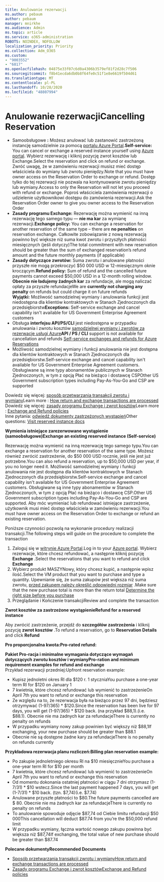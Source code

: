 ```yaml
---
title: Anulowanie rezerwacji
ms.author: pebaum
author: pebaum
manager: mnirkhe
ms.audience: Admin
ms.topic: article
ms.service: o365-administration
ROBOTS: NOINDEX, NOFOLLOW
localization_priority: Priority
ms.collection: Adm_O365
ms.custom:
- "9003552"
- "6817"
ms.openlocfilehash: 04875e33f07c6d0a4306b3579ef81f2d28c7f506
ms.sourcegitcommit: f8b41ecda6db0b8f64fe0c51f1e8e6619f504d61
ms.translationtype: MT
ms.contentlocale: pl-PL
ms.lasthandoff: 10/28/2020
ms.locfileid: "48807994"
---
```

# <a name="cancelling-reservation"></a><span data-ttu-id="d9bd1-102">Anulowanie rezerwacji</span><span class="sxs-lookup"><span data-stu-id="d9bd1-102">Cancelling Reservation</span></span>

- <span data-ttu-id="d9bd1-103">Samoobsługowe **:** Możesz anulować lub zastanowić zastrzeżoną instancję samodzielnie za pomocą [portalu Azure Portal](https://portal.azure.com/#blade/Microsoft_Azure_Reservations/ReservationsBrowseBlade).</span><span class="sxs-lookup"><span data-stu-id="d9bd1-103">**Self-service:** You can cancel or exchange a reserved instance yourself using [Azure portal](https://portal.azure.com/#blade/Microsoft_Azure_Reservations/ReservationsBrowseBlade).</span></span> <span data-ttu-id="d9bd1-104">Wybierz rezerwację i kliknij pozycję zwrot kosztów lub Exchange.</span><span class="sxs-lookup"><span data-stu-id="d9bd1-104">Select the reservation and click on refund or exchange.</span></span> <span data-ttu-id="d9bd1-105">Zwróć uwagę, że w zamówieniu rezerwacji musisz mieć dostęp właściciela do wymiany lub zwrotu pieniędzy.</span><span class="sxs-lookup"><span data-stu-id="d9bd1-105">Note that you must have owner access on the Reservation Order to exchange or refund.</span></span> <span data-ttu-id="d9bd1-106">Dostęp tylko do tej rezerwacji nie pozwala na kontynuowanie zwrotu pieniędzy lub wymiany.</span><span class="sxs-lookup"><span data-stu-id="d9bd1-106">Access to only the Reservation will not let you proceed with refund or exchange.</span></span> <span data-ttu-id="d9bd1-107">Poproś właściciela zamówienia rezerwacji o udzielenie użytkownikowi dostępu do zamówienia rezerwacji.</span><span class="sxs-lookup"><span data-stu-id="d9bd1-107">Ask the Reservation Order owner to give you owner access to the Reservation Order</span></span>
- <span data-ttu-id="d9bd1-108">**Zasady programu Exchange:** Rezerwację można wymienić na inną rezerwację tego samego typu — **nie ma kar** za wymianę rezerwacji.</span><span class="sxs-lookup"><span data-stu-id="d9bd1-108">**Exchange policy:** You can exchange a reservation for another reservation of the same type – there are **no penalties** on reservation exchange.</span></span> <span data-ttu-id="d9bd1-109">Całkowite zobowiązanie z nową rezerwacją powinno być większe niż suma kwot zwrotu i przyszłych płatności miesięcznych (jeśli dotyczy)</span><span class="sxs-lookup"><span data-stu-id="d9bd1-109">The total commitment with new reservation should be greater than the sum of exchanged reservation’s refund amount and the future monthly payments (if applicable)</span></span>
- <span data-ttu-id="d9bd1-110">**Zasady dotyczące zwrotów:** Suma zwrotu i anulowane płatności przyszłe nie mogą przekroczyć $50 000 USD w 12-miesięcznym oknie kroczącym.</span><span class="sxs-lookup"><span data-stu-id="d9bd1-110">**Refund policy:** Sum of refund and the cancelled future payments cannot exceed $50,000 USD in a 12-month rolling window.</span></span> <span data-ttu-id="d9bd1-111">**Obecnie nie ładujemy żadnych kar** za refundacje, ale mogą naliczać opłaty za przyszłe refundacje</span><span class="sxs-lookup"><span data-stu-id="d9bd1-111">We are **currently not charging any penalty** on refunds but could charge it on future refunds</span></span>  
    <span data-ttu-id="d9bd1-112">**Wyjątki:** Możliwość samodzielnej wymiany i anulowania funkcji jest niedostępna dla klientów kontraktowych w Stanach Zjednoczonych dla przedsiębiorstw</span><span class="sxs-lookup"><span data-stu-id="d9bd1-112">**Exceptions:** Self-service exchange and cancel capability isn't available for US Government Enterprise Agreement customers</span></span>
- <span data-ttu-id="d9bd1-113">Obsługa **interfejsu API/PS/CLI** jest niedostępna w przypadku anulowania i zwrotu kosztów [samodzielnej wymiany i zwrotów za rezerwacje usługi Azure](https://docs.microsoft.com/azure/cost-management-billing/reservations/exchange-and-refund-azure-reservations?WT.mc_id=Portal-Microsoft_Azure_Support)</span><span class="sxs-lookup"><span data-stu-id="d9bd1-113">**API / PS / CLI** support is not available for cancellation and refunds [Self-service exchanges and refunds for Azure Reservations](https://docs.microsoft.com/azure/cost-management-billing/reservations/exchange-and-refund-azure-reservations?WT.mc_id=Portal-Microsoft_Azure_Support)</span></span>
- <span data-ttu-id="d9bd1-114">Możliwość samodzielnej wymiany i funkcji anulowania nie jest dostępna dla klientów kontraktowych w Stanach Zjednoczonych dla przedsiębiorstw.</span><span class="sxs-lookup"><span data-stu-id="d9bd1-114">Self-service exchange and cancel capability isn't available for US Government Enterprise Agreement customers.</span></span> <span data-ttu-id="d9bd1-115">Obsługiwane są inne typy abonamentów publicznych w Stanach Zjednoczonych, w tym z opcją Płać na bieżąco i dostawcę CSP</span><span class="sxs-lookup"><span data-stu-id="d9bd1-115">Other US Government subscription types including Pay-As-You-Go and CSP are supported</span></span>

<span data-ttu-id="d9bd1-116">Dowiedz się więcej: [sposób przetwarzania transakcji zwrotu i wymiany](https://docs.microsoft.com/azure/billing/billing-azure-reservations-self-service-exchange-and-refund?WT.mc_id=Portal-Microsoft_Azure_Support#how-return-and-exchange-transactions-are-processed)</span><span class="sxs-lookup"><span data-stu-id="d9bd1-116">Learn more : [How return and exchange transactions are processed](https://docs.microsoft.com/azure/billing/billing-azure-reservations-self-service-exchange-and-refund?WT.mc_id=Portal-Microsoft_Azure_Support#how-return-and-exchange-transactions-are-processed)</span></span>  
<span data-ttu-id="d9bd1-117">Dowiedz się więcej: [zasady programu Exchange i zwrot kosztów](https://docs.microsoft.com/azure/billing/billing-azure-reservations-self-service-exchange-and-refund?WT.mc_id=Portal-Microsoft_Azure_Support#exchange-policies)</span><span class="sxs-lookup"><span data-stu-id="d9bd1-117">Learn more : [Exchange and Refund policies](https://docs.microsoft.com/azure/billing/billing-azure-reservations-self-service-exchange-and-refund?WT.mc_id=Portal-Microsoft_Azure_Support#exchange-policies)</span></span>  
<span data-ttu-id="d9bd1-118">Inne pytania: [odwiedź dokumenty zastrzeżonych wystąpień](https://docs.microsoft.com/azure/billing/billing-save-compute-costs-reservations?WT.mc_id=Portal-Microsoft_Azure_Support)</span><span class="sxs-lookup"><span data-stu-id="d9bd1-118">Other questions: [Visit reserved instance docs](https://docs.microsoft.com/azure/billing/billing-save-compute-costs-reservations?WT.mc_id=Portal-Microsoft_Azure_Support)</span></span>

<span data-ttu-id="d9bd1-119">**Wymienia istniejące zarezerwowane wystąpienie (samoobsługowe)**</span><span class="sxs-lookup"><span data-stu-id="d9bd1-119">**Exchange an existing reserved instance (Self-service)**</span></span>

<span data-ttu-id="d9bd1-120">Rezerwację można wymienić na inną rezerwację tego samego typu.</span><span class="sxs-lookup"><span data-stu-id="d9bd1-120">You can exchange a reservation for another reservation of the same type.</span></span> <span data-ttu-id="d9bd1-121">Możesz również zwrócić zastrzeżenie, do $50 000 USD rocznie, jeśli nie jest już potrzebne.</span><span class="sxs-lookup"><span data-stu-id="d9bd1-121">You can also refund a reservation, up to $50,000 USD per year, if you no longer need it.</span></span> <span data-ttu-id="d9bd1-122">Możliwość samodzielnej wymiany i funkcji anulowania nie jest dostępna dla klientów kontraktowych w Stanach Zjednoczonych dla przedsiębiorstw.</span><span class="sxs-lookup"><span data-stu-id="d9bd1-122">Self-service exchange and cancel capability isn't available for US Government Enterprise Agreement customers.</span></span> <span data-ttu-id="d9bd1-123">Obsługiwane są inne typy abonamentów w Stanach Zjednoczonych, w tym z opcją Płać na bieżąco i dostawcę CSP.</span><span class="sxs-lookup"><span data-stu-id="d9bd1-123">Other US Government subscription types including Pay-As-You-Go and CSP are supported.</span></span> <span data-ttu-id="d9bd1-124">Aby móc wymieniać lub refundować istniejące zastrzeżenie, użytkownik musi mieć dostęp właściciela w zamówieniu rezerwacji.</span><span class="sxs-lookup"><span data-stu-id="d9bd1-124">You must have owner access on the Reservation Order to exchange or refund an existing reservation.</span></span>

<span data-ttu-id="d9bd1-125">Poniższe czynności pozwolą na wykonanie procedury realizacji transakcji.</span><span class="sxs-lookup"><span data-stu-id="d9bd1-125">The following steps will guide on the procedure to complete the transaction</span></span>

1. <span data-ttu-id="d9bd1-126">Zaloguj się w [witrynie Azure Portal](https://portal.azure.com/#blade/Microsoft_Azure_Reservations/ReservationsBrowseBlade).</span><span class="sxs-lookup"><span data-stu-id="d9bd1-126">Log in to your [Azure portal](https://portal.azure.com/#blade/Microsoft_Azure_Reservations/ReservationsBrowseBlade).</span></span> <span data-ttu-id="d9bd1-127">Wybierz rezerwacje, które chcesz refundować, a następnie kliknij pozycję **Exchange** .</span><span class="sxs-lookup"><span data-stu-id="d9bd1-127">Select the reservations that you want to refund and click **Exchange**</span></span>
2. <span data-ttu-id="d9bd1-128">Wybierz produkt MASZYNowy, który chcesz kupić, a następnie wpisz ilość.</span><span class="sxs-lookup"><span data-stu-id="d9bd1-128">Select the VM product that you want to purchase and type a quantity.</span></span> <span data-ttu-id="d9bd1-129">Upewnianie się, że suma zakupów jest większa niż suma zwrotu, [przed zakupem należy określić odpowiedni rozmiar](https://docs.microsoft.com/azure/virtual-machines/windows/prepay-reserved-vm-instances?WT.mc_id=Portal-Microsoft_Azure_Support#determine-the-right-vm-size-before-you-buy) .</span><span class="sxs-lookup"><span data-stu-id="d9bd1-129">Make sure that the new purchase total is more than the return total [Determine the right size before you purchase](https://docs.microsoft.com/azure/virtual-machines/windows/prepay-reserved-vm-instances?WT.mc_id=Portal-Microsoft_Azure_Support#determine-the-right-vm-size-before-you-buy)</span></span>
3. <span data-ttu-id="d9bd1-130">Przeglądanie i Kończenie transakcji</span><span class="sxs-lookup"><span data-stu-id="d9bd1-130">Review and complete the transaction</span></span>

<span data-ttu-id="d9bd1-131">**Zwrot kosztów za zastrzeżone wystąpienie**</span><span class="sxs-lookup"><span data-stu-id="d9bd1-131">**Refund for a reserved instance**</span></span>

<span data-ttu-id="d9bd1-132">Aby zwrócić zastrzeżenie, przejdź do **szczegółów zastrzeżenia** i kliknij pozycję **zwrot kosztów** .</span><span class="sxs-lookup"><span data-stu-id="d9bd1-132">To refund a reservation, go to **Reservation Details** and click **Refund**</span></span>

<span data-ttu-id="d9bd1-133">**Pro proporcjonalna kwota:**</span><span class="sxs-lookup"><span data-stu-id="d9bd1-133">**Pro-rated refund:**</span></span>

<span data-ttu-id="d9bd1-134">**Pakiet Pro-racja i minimalne wymagania dotyczące wymagań dotyczących zwrotu kosztów i wymiany**</span><span class="sxs-lookup"><span data-stu-id="d9bd1-134">**Pro-ration and minimum requirement examples for refund and exchange**</span></span>  
<span data-ttu-id="d9bd1-135">Przykład rezerwacji przedniej:</span><span class="sxs-lookup"><span data-stu-id="d9bd1-135">Upfront reservation example:</span></span>

- <span data-ttu-id="d9bd1-136">Kupisz jednoletni okres RI dla $120 r. 1 stycznia</span><span class="sxs-lookup"><span data-stu-id="d9bd1-136">You purchase a one-year term RI for $120 on January 1</span></span>
- <span data-ttu-id="d9bd1-137">7 kwietnia, które chcesz refundować lub wymienić to zastrzeżenie</span><span class="sxs-lookup"><span data-stu-id="d9bd1-137">On April 7th you want to refund or exchange this reservation</span></span>
- <span data-ttu-id="d9bd1-138">Ze względu na to, że rezerwacja była na bieżąco przez 97 dni, będziesz otrzymywać (1-97/365) \* $120.</span><span class="sxs-lookup"><span data-stu-id="d9bd1-138">Since the reservation has been live for 97 days, you will get (1-97/365) \* $120 back.</span></span> <span data-ttu-id="d9bd1-139">(na przykład $88,1).</span><span class="sxs-lookup"><span data-stu-id="d9bd1-139">(i.e. $88.1).</span></span> <span data-ttu-id="d9bd1-140">Obecnie nie ma żadnych kar za refundacje</span><span class="sxs-lookup"><span data-stu-id="d9bd1-140">There is currently no penalty on refunds</span></span>
- <span data-ttu-id="d9bd1-141">W przypadku wymiany nowy zakup powinien być większy niż $88,1</span><span class="sxs-lookup"><span data-stu-id="d9bd1-141">If exchanging, your new purchase should be greater than $88.1</span></span>
- <span data-ttu-id="d9bd1-142">Obecnie nie są dostępne żadne kary za refundacje</span><span class="sxs-lookup"><span data-stu-id="d9bd1-142">There is no penalty on refunds currently</span></span>

<span data-ttu-id="d9bd1-143">**Przykładowa rezerwacja planu rozliczeń:**</span><span class="sxs-lookup"><span data-stu-id="d9bd1-143">**Billing plan reservation example:**</span></span>

- <span data-ttu-id="d9bd1-144">Po zakupie jednoletniego okresu RI na $10 miesięcznie</span><span class="sxs-lookup"><span data-stu-id="d9bd1-144">You purchase a one-year term RI for $10 per month</span></span>
- <span data-ttu-id="d9bd1-145">7 kwietnia, które chcesz refundować lub wymienić to zastrzeżenie</span><span class="sxs-lookup"><span data-stu-id="d9bd1-145">On April 7th you want to refund or exchange this reservation</span></span>
- <span data-ttu-id="d9bd1-146">Od momentu dokonania ostatniej płatności w ciągu 7 dni otrzymasz (1-7/31) \* $10 wstecz.</span><span class="sxs-lookup"><span data-stu-id="d9bd1-146">Since the last payment happened 7 days, you will get (1-7/31) \* $10 back.</span></span> <span data-ttu-id="d9bd1-147">(tzn. $7,74)</span><span class="sxs-lookup"><span data-stu-id="d9bd1-147">(i.e. $7.74)</span></span>
- <span data-ttu-id="d9bd1-148">Anulowane przyszłe płatności to $80.</span><span class="sxs-lookup"><span data-stu-id="d9bd1-148">The future payments cancelled are $ 80.</span></span> <span data-ttu-id="d9bd1-149">Obecnie nie ma żadnych kar za refundacje</span><span class="sxs-lookup"><span data-stu-id="d9bd1-149">There is currently no penalty on refunds</span></span>
- <span data-ttu-id="d9bd1-150">To anulowanie spowoduje odjęcie $87,74 od Ciebie limitu refundacji $50 000</span><span class="sxs-lookup"><span data-stu-id="d9bd1-150">This cancellation will deduct $87.74 from you’re the $50,000 refund limit</span></span>
- <span data-ttu-id="d9bd1-151">W przypadku wymiany, łączna wartość nowego zakupu powinna być większa niż $87,74</span><span class="sxs-lookup"><span data-stu-id="d9bd1-151">If exchanging, the total value of new purchase should be greater than $87.74</span></span>

<span data-ttu-id="d9bd1-152">**Polecane dokumenty**</span><span class="sxs-lookup"><span data-stu-id="d9bd1-152">**Recommended Documents**</span></span>

- [<span data-ttu-id="d9bd1-153">Sposób przetwarzania transakcji zwrotu i wymiany</span><span class="sxs-lookup"><span data-stu-id="d9bd1-153">How return and exchange transactions are processed</span></span>](https://docs.microsoft.com/azure/billing/billing-azure-reservations-self-service-exchange-and-refund?WT.mc_id=Portal-Microsoft_Azure_Support#how-return-and-exchange-transactions-are-processed)
- [<span data-ttu-id="d9bd1-154">Zasady programu Exchange i zwrot kosztów</span><span class="sxs-lookup"><span data-stu-id="d9bd1-154">Exchange and Refund policies</span></span>](https://docs.microsoft.com/azure/billing/billing-azure-reservations-self-service-exchange-and-refund?WT.mc_id=Portal-Microsoft_Azure_Support#exchange-policies)